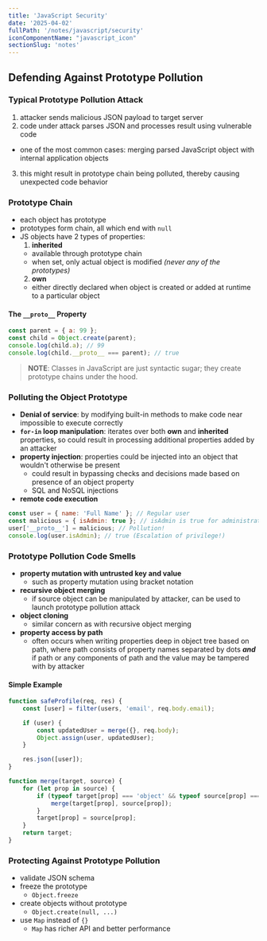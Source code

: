 ```yaml
---
title: 'JavaScript Security'
date: '2025-04-02'
fullPath: '/notes/javascript/security'
iconComponentName: "javascript_icon"
sectionSlug: 'notes'
---
```


## Defending Against Prototype Pollution

### Typical Prototype Pollution Attack

1. attacker sends malicious JSON payload to target server
2. code under attack parses JSON and processes result using vulnerable code
  - one of the most common cases: merging parsed JavaScript object with internal application objects
3. this might result in prototype chain being polluted, thereby causing unexpected code behavior

### Prototype Chain

- each object has prototype
- prototypes form chain, all which end with `null`
- JS objects have 2 types of properties:
  1. **inherited**
    - available through prototype chain
    - when set, only actual object is modified _(never any of the prototypes)_
  2. **own**
    - either directly declared when object is created or added at runtime to a particular object

#### The `__proto__` Property

```javascript
const parent = { a: 99 };
const child = Object.create(parent);
console.log(child.a); // 99
console.log(child.__proto__ === parent); // true
```

> **NOTE**: Classes in JavaScript are just syntactic sugar; they create prototype chains under the hood.

### Polluting the Object Prototype

- **Denial of service**: by modifying built-in methods to make code near impossible to execute correctly
- **`for-in` loop manipulation**: iterates over both **own** and **inherited** properties, so could result in processing additional properties added by an attacker
- **property injection**: properties could be injected into an object that wouldn't otherwise be present
  - could result in bypassing checks and decisions made based on presence of an object property
  - SQL and NoSQL injections
- **remote code execution**

```javascript
const user = { name: 'Full Name' }; // Regular user
const malicious = { isAdmin: true }; // isAdmin is true for administrators only
user['__proto__'] = malicious; // Pollution!
console.log(user.isAdmin); // true (Escalation of privilege!)
```

### Prototype Pollution Code Smells

- **property mutation with untrusted key and value**
  - such as property mutation using bracket notation
- **recursive object merging**
  - if source object can be manipulated by attacker, can be used to launch prototype pollution attack
- **object cloning**
  - similar concern as with recursive object merging
- **property access by path**
  - often occurs when writing properties deep in object tree based on path, where path consists of property names separated by dots _**and**_ if path or any components of path and the value may be tampered with by attacker

#### Simple Example

```javascript
function safeProfile(req, res) {
    const [user] = filter(users, 'email', req.body.email);

    if (user) {
        const updatedUser = merge({}, req.body);
        Object.assign(user, updatedUser);
    }

    res.json([user]);
}

function merge(target, source) {
    for (let prop in source) {
        if (typeof target[prop] === 'object' && typeof source[prop] === 'object') {
            merge(target[prop], source[prop]);
        }
        target[prop] = source[prop];
    }
    return target;
}
```

### Protecting Against Prototype Pollution

- validate JSON schema
- freeze the prototype
  - `Object.freeze`
- create objects without prototype
  - `Object.create(null, ...)`
- use `Map` instead of `{}`
  - `Map` has richer API and better performance
